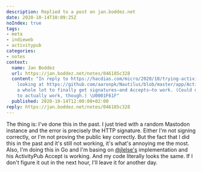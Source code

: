 ```yaml
---
description: Replied to a post on jan.boddez.net
date: 2020-10-14T10:09:25Z
noIndex: true
tags:
- meta
- indieweb
- activitypub
categories:
- notes
context:
  name: Jan Boddez
  url: https://jan.boddez.net/notes/046185c328
  content: "In reply to https://hacdias.com/micro/2020/10/trying-activitypub/. I remember
    looking at https://github.com/aaronpk/Nautilus/blob/master/app/ActivityPub/HTTPSignature.php
    a whole lot to finally get signatures—and Accepts—to work. (Could never get Deletes
    to actually work, though.) \U0001F61F"
  published: 2020-10-14T12:00:00+02:00
reply: https://jan.boddez.net/notes/046185c328
---
```


The thing is: I've done this in the past. I just tried with a random Mastodon instance and the error is precisely the HTTP signature. Either I'm not signing correctly, or I'm not proving the public key correctly. But the fact that I did this in the past and it's still not working, it's what's annoying me the most. Also, I'm doing this in Go and I'm basing on [@jlelse's](https://jlelse.blog) implementation and his ActivityPub Accept is working. And my code literally looks the same. If I don't figure it out in the next hour, I'll leave it for another day.
